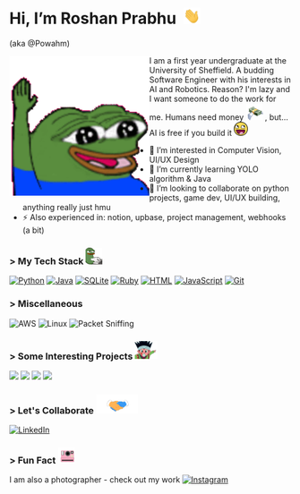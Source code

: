 # Hi, I’m Roshan Prabhu &nbsp;<img src="Assests/Hi.gif" width="30px"> 
 (aka @Powahm)

<img align="left" alt = "hello" src="Assests/hello.gif" width="250" style= "margin-right: 150"/> 
<p style="margin:50 0">
I am a first year undergraduate at the University of Sheffield. A budding Software Engineer with his interests in AI and Robotics. Reason? I'm lazy and I want someone to do the work for me. Humans need money <img src="Assests/money-cash.gif" width="30" style="margin:-7 0"> , but... AI is free if you build it <img src="Assests/emoji-smiley.gif" width="25" style="margin:-7 0">
</p>

- 👀 I’m interested in Computer Vision, UI/UX Design  
- 🌱 I’m currently learning YOLO algorithm & Java
- 💞️ I’m looking to collaborate on python projects, game dev, UI/UX building, anything really just hmu
- ⚡ Also experienced in: notion, upbase, project management, webhooks (a bit)


### > My Tech Stack <img src="Assests/chatting.gif" width="30" style="margin:-7 0"> 

[![Python](https://img.shields.io/badge/Python-3776AB?logo=python&logoColor=fff)](#)
[![Java](https://img.shields.io/badge/Java-%23ED8B00.svg?logo=openjdk&logoColor=white)](#)
[![SQLite](https://img.shields.io/badge/SQLite-%2307405e.svg?logo=sqlite&logoColor=white)](#)
[![Ruby](https://img.shields.io/badge/Ruby-%23CC342D.svg?&logo=ruby&logoColor=white)](#)
[![HTML](https://img.shields.io/badge/HTML-%23E34F26.svg?logo=html5&logoColor=white)](#)
[![JavaScript](https://img.shields.io/badge/JavaScript-F7DF1E?logo=javascript&logoColor=000)](#)
[![Git](https://img.shields.io/badge/Git-F05032?logo=git&logoColor=fff)](#)



### > Miscellaneous

![AWS](https://img.shields.io/badge/-IBM%20MQ-000?&logo=Amazon-AWS&logoColor=F90)
![Linux](https://img.shields.io/badge/-Linux-000?&logo=Linux)
![Packet Sniffing](https://img.shields.io/badge/-🗂%20Packet%20Sniffing%20-000)


### > Some Interesting Projects <img src="Assests/woah-look-at-that-look.gif" width="40" style="margin:-7 0"> 

[![](https://img.shields.io/badge/-🧬%20My%20Website-000)](#)
[![](https://img.shields.io/badge/-📝%20Monte%20Carlo%20Sims-000)](#)
[![](https://img.shields.io/badge/-♟️%20Knights%20Tour%20DFS-000)](#)
[![](https://img.shields.io/badge/-🎮%20FPSP%20Unity%20Game-000)](#)

### > Let's Collaborate <img src="Assests/Handshake.gif" width="75" style="margin:-8 0"> 
[![LinkedIn](https://custom-icon-badges.demolab.com/badge/LinkedIn-0A66C2?logo=linkedin-white&logoColor=fff)](https://www.linkedin.com/in/roshan-prabhu-29587a2b4/)

### > Fun Fact <img src="Assests/camera.gif" width="30" style="margin:-7 0"> 
I am also a photographer - check out my work 
[![Instagram](https://img.shields.io/badge/Instagram-%23E4405F.svg?logo=Instagram&logoColor=white)]([#](https://www.instagram.com/_powah_/?hl=en))



